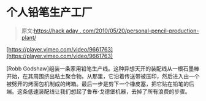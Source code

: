 # 个人铅笔生产工厂

> 原文:[https://hack aday . com/2010/05/20/personal-pencil-production-plant/](https://hackaday.com/2010/05/20/personal-pencil-production-plant/)

[https://player.vimeo.com/video/9661763](https://player.vimeo.com/video/9661763)

[Robb Godshaw]组装一条家用铅笔生产线。这种异想天开的装配线从一根石墨棒开始，在其周围挤出粘土聚合物。从那里，它沿着传送带被压印，然后进入由一个被劈开的烤面包机制成的烤箱。最后一步是剪下一个橡皮塞，把它贴在铅笔的后端。这条低速装配线让我们想起了鲁布·戈德堡机器，去掉了所有浪费的步骤。